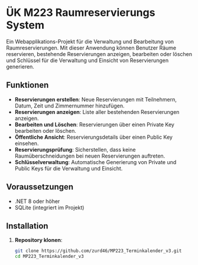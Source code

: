 # ÜK M223 Raumreservierungs System

Ein Webapplikations-Projekt für die Verwaltung und Bearbeitung von Raumreservierungen. Mit dieser Anwendung können Benutzer Räume reservieren, bestehende Reservierungen anzeigen, bearbeiten oder löschen und Schlüssel für die Verwaltung und Einsicht von Reservierungen generieren.

## Funktionen

- **Reservierungen erstellen**: Neue Reservierungen mit Teilnehmern, Datum, Zeit und Zimmernummer hinzufügen.
- **Reservierungen anzeigen**: Liste aller bestehenden Reservierungen anzeigen.
- **Bearbeiten und Löschen**: Reservierungen über einen Private Key bearbeiten oder löschen.
- **Öffentliche Ansicht**: Reservierungsdetails über einen Public Key einsehen.
- **Reservierungsprüfung**: Sicherstellen, dass keine Raumüberschneidungen bei neuen Reservierungen auftreten.
- **Schlüsselverwaltung**: Automatische Generierung von Private und Public Keys für die Verwaltung und Einsicht.

## Voraussetzungen

- .NET 8 oder höher
- SQLite (integriert im Projekt)

## Installation

1. **Repository klonen**:
   ```bash
   git clone https://github.com/zurd46/MP223_Terminkalender_v3.git
   cd MP223_Terminkalender_v3
